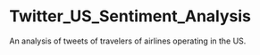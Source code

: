 # Twitter_US_Sentiment_Analysis
An analysis of tweets of travelers of airlines operating in the US. 
